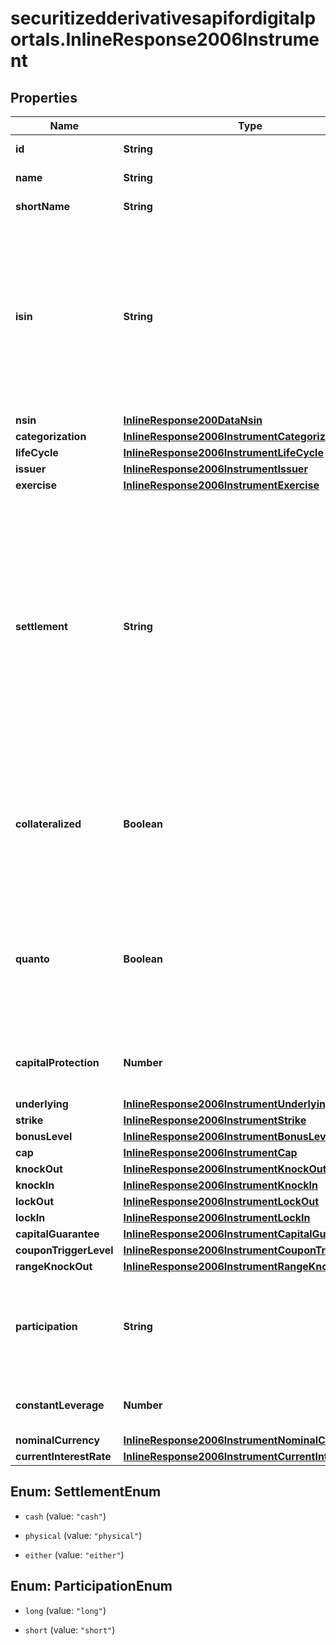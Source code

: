 # securitizedderivativesapifordigitalportals.InlineResponse2006Instrument

## Properties

Name | Type | Description | Notes
------------ | ------------- | ------------- | -------------
**id** | **String** | Identifier of the instrument. | [optional] 
**name** | **String** | Name of the instrument. | [optional] 
**shortName** | **String** | Short name of the instrument. | [optional] 
**isin** | **String** | The International Securities Identification Number (ISIN) of the instrument.The ISIN is a 12-character code of digits and upper-case letters that uniquely identifiesan instrument. | [optional] 
**nsin** | [**InlineResponse200DataNsin**](InlineResponse200DataNsin.md) |  | [optional] 
**categorization** | [**InlineResponse2006InstrumentCategorization**](InlineResponse2006InstrumentCategorization.md) |  | [optional] 
**lifeCycle** | [**InlineResponse2006InstrumentLifeCycle**](InlineResponse2006InstrumentLifeCycle.md) |  | [optional] 
**issuer** | [**InlineResponse2006InstrumentIssuer**](InlineResponse2006InstrumentIssuer.md) |  | [optional] 
**exercise** | [**InlineResponse2006InstrumentExercise**](InlineResponse2006InstrumentExercise.md) |  | [optional] 
**settlement** | **String** | Settlement of the securitized derivative. It concerns the fulfillment of the issuer&#39;s contractual obligations arising from the securitized derivative. Depending on the terms, the underlying asset may be delivered physically or its equivalent monetary value may be payed out. | [optional] 
**collateralized** | **Boolean** | If &#x60;true&#x60;, this instrument is protected against an issuer default by collateral (e.g. COSI collateralization by SIX Swiss Exchange). | [optional] 
**quanto** | **Boolean** | If &#x60;true&#x60;, the risk of exchange rate fluctuations between the value unit of the underlying and the value unit of the cash flows is hedged. | [optional] 
**capitalProtection** | **Number** | Proportion of the nominal amount protected against loss. | [optional] 
**underlying** | [**InlineResponse2006InstrumentUnderlying**](InlineResponse2006InstrumentUnderlying.md) |  | [optional] 
**strike** | [**InlineResponse2006InstrumentStrike**](InlineResponse2006InstrumentStrike.md) |  | [optional] 
**bonusLevel** | [**InlineResponse2006InstrumentBonusLevel**](InlineResponse2006InstrumentBonusLevel.md) |  | [optional] 
**cap** | [**InlineResponse2006InstrumentCap**](InlineResponse2006InstrumentCap.md) |  | [optional] 
**knockOut** | [**InlineResponse2006InstrumentKnockOut**](InlineResponse2006InstrumentKnockOut.md) |  | [optional] 
**knockIn** | [**InlineResponse2006InstrumentKnockIn**](InlineResponse2006InstrumentKnockIn.md) |  | [optional] 
**lockOut** | [**InlineResponse2006InstrumentLockOut**](InlineResponse2006InstrumentLockOut.md) |  | [optional] 
**lockIn** | [**InlineResponse2006InstrumentLockIn**](InlineResponse2006InstrumentLockIn.md) |  | [optional] 
**capitalGuarantee** | [**InlineResponse2006InstrumentCapitalGuarantee**](InlineResponse2006InstrumentCapitalGuarantee.md) |  | [optional] 
**couponTriggerLevel** | [**InlineResponse2006InstrumentCouponTriggerLevel**](InlineResponse2006InstrumentCouponTriggerLevel.md) |  | [optional] 
**rangeKnockOut** | [**InlineResponse2006InstrumentRangeKnockOut**](InlineResponse2006InstrumentRangeKnockOut.md) |  | [optional] 
**participation** | **String** | Participation direction of a factor certificate at the level movement of its effective underlying. | [optional] 
**constantLeverage** | **Number** | Constant leverage of a factor certificate. | [optional] 
**nominalCurrency** | [**InlineResponse2006InstrumentNominalCurrency**](InlineResponse2006InstrumentNominalCurrency.md) |  | [optional] 
**currentInterestRate** | [**InlineResponse2006InstrumentCurrentInterestRate**](InlineResponse2006InstrumentCurrentInterestRate.md) |  | [optional] 



## Enum: SettlementEnum


* `cash` (value: `"cash"`)

* `physical` (value: `"physical"`)

* `either` (value: `"either"`)





## Enum: ParticipationEnum


* `long` (value: `"long"`)

* `short` (value: `"short"`)




